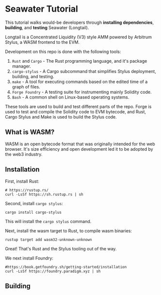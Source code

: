 
# Seawater Tutorial

This tutorial walks would-be developers through **installing dependencies**, **building**,
and **testing** Seawater (Longtail).

Longtail is a Concentrated Liquidity (V3) style AMM powered by Arbitrum Stylus, a WASM
frontend to the EVM.

Development on this repo is done with the following tools:

1. `Rust` and `Cargo` - The Rust programming language, and it's package manager.
2. `cargo-stylus` - A Cargo subcommand that simplifies Stylus deployment, building, and
testing.
3. `make` - A tool for executing commands based on the edited time of a graph of files.
4. `Forge Foundry` - A testing suite for instrumenting mainly Solidity code.
5. `Bash` - A common shell on Linux-based operating systems.

These tools are used to build and test different parts of the repo. Forge is used to test
and compile the Solidity code to EVM bytecode, and Rust, Cargo Stylus and Make is used to
build the Stylus code.

## What is WASM?

WASM is an open bytecode format that was originally intended for the web browser. It's
size efficiency and open development led it to be adopted by the web3 industry.

## Installation

First, install Rust:

	# https://rustup.rs/
	curl -LsSf https://sh.rustup.rs | sh

Second, install `cargo stylus`:

	cargo install cargo-stylus

This will install the `cargo stylus` command.

Next, install the wasm target to Rust, to compile wasm binaries:

	rustup target add wasm32-unknown-unknown

Great! That's Rust and the Stylus tooling out of the way.

We next install Foundry:

	#https://book.getfoundry.sh/getting-started/installation
	curl -LsSf https://foundry.paradigm.xyz | sh

## Building

